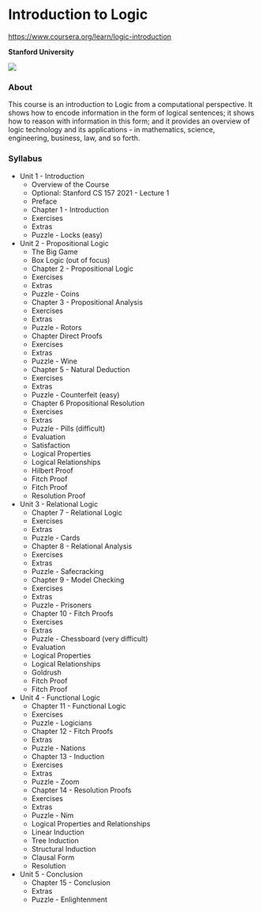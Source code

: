 # Introduction to Logic

https://www.coursera.org/learn/logic-introduction

**Stanford University**

![](https://d3njjcbhbojbot.cloudfront.net/api/utilities/v1/imageproxy/http://coursera-university-assets.s3.amazonaws.com/e8/7cc3d09d3f11e698dfff46d35f2da1/Stanford_Coursera_Logo.png?auto=format%2Ccompress&dpr=1&w=120&h=120&q=40)

### About

This course is an introduction to Logic from a computational perspective. It shows how to encode information in the form of logical sentences; it shows how to reason with information in this form; and it provides an overview of logic technology and its applications - in mathematics, science, engineering, business, law, and so forth.

### Syllabus

- Unit 1 - Introduction
  - Overview of the Course
  - Optional: Stanford CS 157 2021 - Lecture 1
  - Preface
  - Chapter 1 - Introduction
  - Exercises
  - Extras
  - Puzzle - Locks (easy)
- Unit 2 - Propositional Logic
  - The Big Game
  - Box Logic (out of focus)
  - Chapter 2 - Propositional Logic
  - Exercises
  - Extras
  - Puzzle - Coins
  - Chapter 3 - Propositional Analysis
  - Exercises
  - Extras
  - Puzzle - Rotors
  - Chapter Direct Proofs
  - Exercises
  - Extras
  - Puzzle - Wine
  - Chapter 5 - Natural Deduction
  - Exercises
  - Extras
  - Puzzle - Counterfeit (easy)
  - Chapter 6 Propositional Resolution
  - Exercises
  - Extras
  - Puzzle - Pills (difficult)
  - Evaluation
  - Satisfaction
  - Logical Properties
  - Logical Relationships
  - Hilbert Proof
  - Fitch Proof
  - Fitch Proof
  - Resolution Proof
- Unit 3 - Relational Logic
  - Chapter 7 - Relational Logic
  - Exercises
  - Extras
  - Puzzle - Cards
  - Chapter 8 - Relational Analysis
  - Exercises
  - Extras
  - Puzzle - Safecracking
  - Chapter 9 - Model Checking
  - Exercises
  - Extras
  - Puzzle - Prisoners
  - Chapter 10 - Fitch Proofs
  - Exercises
  - Extras
  - Puzzle - Chessboard (very difficult)
  - Evaluation
  - Logical Properties
  - Logical Relationships
  - Goldrush
  - Fitch Proof
  - Fitch Proof
- Unit 4 - Functional Logic
  - Chapter 11 - Functional Logic
  - Exercises
  - Puzzle - Logicians
  - Chapter 12 - Fitch Proofs
  - Extras
  - Puzzle - Nations
  - Chapter 13 - Induction
  - Exercises
  - Extras
  - Puzzle - Zoom
  - Chapter 14 - Resolution Proofs
  - Exercises
  - Extras
  - Puzzle - Nim
  - Logical Properties and Relationships
  - Linear Induction
  - Tree Induction
  - Structural Induction
  - Clausal Form
  - Resolution
- Unit 5 - Conclusion
  - Chapter 15 - Conclusion
  - Extras
  - Puzzle - Enlightenment
